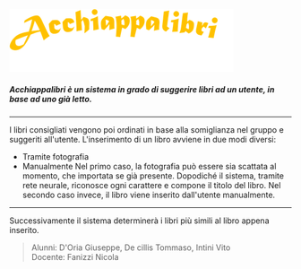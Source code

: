 ![IConProject](https://github.com/TommasoDeci/IConProj/blob/master/IConProj/acchiappalibri.png "ACCHIAPPALIBRI")

##### **Acchiappalibri** è un sistema in grado di suggerire libri ad un utente, in base ad uno già letto.
---
I libri consigliati vengono poi ordinati in base alla somiglianza nel gruppo e suggeriti all'utente.
L'inserimento di un libro avviene in due modi diversi:
+ Tramite fotografia
+ Manualmente
Nel primo caso, la fotografia può essere sia scattata al momento, che importata se già presente.
Dopodiché il sistema, tramite rete neurale, riconosce ogni carattere e compone il titolo del libro.
Nel secondo caso invece, il libro viene inserito dall'utente manualmente.
---
Successivamente il sistema determinerà i libri più simili al libro appena inserito.

> Alunni: D'Oria Giuseppe, De cillis Tommaso, Intini Vito                     
> Docente: Fanizzi Nicola
